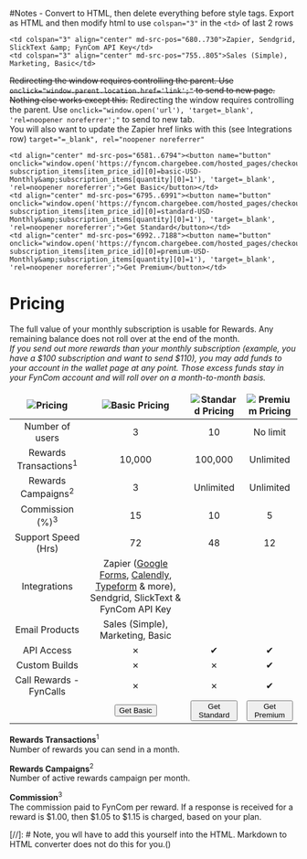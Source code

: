 #Notes - Convert to HTML, then delete everything before style tags.
Export as HTML and then modify html to use `colspan="3"` in the `<td>` of last 2 rows

```
<td colspan="3" align="center" md-src-pos="680..730">Zapier, Sendgrid, SlickText &amp; FynCom API Key</td>
<td colspan="3" align="center" md-src-pos="755..805">Sales (Simple), Marketing, Basic</td>
```

~~Redirecting the window requires controlling the parent. Use `onclick="window.parent.location.href='link';"` to send to new page. Nothing else works except this.~~
Redirecting the window requires controlling the parent. Use `onclick="window.open('url'), 'target=_blank', 'rel=noopener noreferrer';"` to send to new tab. <br>
You will also want to update the Zapier href links with this (see Integrations row) `target="=_blank", rel="noopener noreferrer"`


```
<td align="center" md-src-pos="6581..6794"><button name="button" onclick="window.open('https://fyncom.chargebee.com/hosted_pages/checkout?subscription_items[item_price_id][0]=basic-USD-Monthly&amp;subscription_items[quantity][0]=1'), 'target=_blank', 'rel=noopener noreferrer';">Get Basic</button></td>
<td align="center" md-src-pos="6795..6991"><button name="button" onclick="window.open('https://fyncom.chargebee.com/hosted_pages/checkout?subscription_items[item_price_id][0]=standard-USD-Monthly&amp;subscription_items[quantity][0]=1'), 'target=_blank', 'rel=noopener noreferrer';">Get Standard</button></td>
<td align="center" md-src-pos="6992..7188"><button name="button" onclick="window.open('https://fyncom.chargebee.com/hosted_pages/checkout?subscription_items[item_price_id][0]=premium-USD-Monthly&amp;subscription_items[quantity][0]=1'), 'target=_blank', 'rel=noopener noreferrer';">Get Premium</button></td>
```


# Pricing
The full value of your monthly subscription is usable for Rewards. Any remaining balance does not roll over at the end of the month. <br>
_If you send out more rewards than your monthly subscription (example, you have a $100 subscription and want to send $110), you may add funds to your account
in the wallet page at any point. Those excess funds stay in your FynCom account and will roll over on a month-to-month basis._

| ![Pricing](https://fyncom-static-files.s3.us-west-1.amazonaws.com/pricing/Pricing+Graphic+A1.png) |                                                                                                  ![Basic Pricing](https://fyncom-static-files.s3.us-west-1.amazonaws.com/pricing/Pricing+Basic+A2.png)                                                                                                   |                                             ![Standard Pricing](https://fyncom-static-files.s3.us-west-1.amazonaws.com/pricing/Pricing+Standard+A3.png)                                              |                                             ![Premium Pricing](https://fyncom-static-files.s3.us-west-1.amazonaws.com/pricing/Pricing+Premium+A4.png)                                              |
|:-------------------------------------------------------------------------------------------------:|:--------------------------------------------------------------------------------------------------------------------------------------------------------------------------------------------------------------------------------------------------------------------------------------------------------:|:----------------------------------------------------------------------------------------------------------------------------------------------------------------------------------------------------:|:--------------------------------------------------------------------------------------------------------------------------------------------------------------------------------------------------:|
|                                          Number of users                                          |                                                                                                                                                    3                                                                                                                                                     |                                                                                                  10                                                                                                  |                                                                                              No limit                                                                                              |
|                                 Rewards Transactions<sup>1</sup>                                  |                                                                                                                                                  10,000                                                                                                                                                  |                                                                                               100,000                                                                                                |                                                                                             Unlimited                                                                                              |
|                                   Rewards Campaigns<sup>2</sup>                                   |                                                                                                                                                    3                                                                                                                                                     |                                                                                              Unlimited                                                                                               |                                                                                             Unlimited                                                                                              |
|                                    Commission (%)<sup>3</sup>                                     |                                                                                                                                                    15                                                                                                                                                    |                                                                                                  10                                                                                                  |                                                                                                 5                                                                                                  |
|                                        Support Speed (Hrs)                                        |                                                                                                                                                    72                                                                                                                                                    |                                                                                                  48                                                                                                  |                                                                                                 12                                                                                                 |
|                                           Integrations                                            | Zapier ([Google Forms](https://zapier.com/shared/6ec3d6005364fc5735a80342fbc878376556d22f), [Calendly](https://zapier.com/shared/d3b8c380ec3e92855d6160075e243e4fc0cab081), [Typeform](https://zapier.com/shared/5605b1ceffcf3fe14d5cdd91717847590d849841) & more), Sendgrid, SlickText & FynCom API Key |
|                                          Email Products                                           |                                                                                                                                     Sales (Simple), Marketing, Basic                                                                                                                                     |
|                                            API Access                                             |                                                                                                                                    &#x2717;                                                                                                                               | &#10004;| &#10004;|
|                                           Custom Builds                                           |                                                                                                                                                   &#x2717;                                                                                                                                                  |&#x2717;|                                                                                        &#10004;                                                                                   |
|                                      Call Rewards - FynCalls                                      |                                                                                                                                                   &#x2717;                                                                                                                                                  |&#x2717;|                                                                                        &#10004;                                                                                   |
|                                                                                                   |                                           <button name="button" onclick="https://fyncom.chargebee.com/hosted_pages/checkout?subscription_items[item_price_id][0]=basic-USD-Monthly&subscription_items[quantity][0]=1"  formtarget="_blank">Get Basic</button>                                            | <button name="button" onclick="https://fyncom.chargebee.com/hosted_pages/checkout?subscription_items[item_price_id][0]=standard-USD-Monthly&subscription_items[quantity][0]=1">Get Standard</button> | <button name="button" onclick="https://fyncom.chargebee.com/hosted_pages/checkout?subscription_items[item_price_id][0]=premium-USD-Monthly&subscription_items[quantity][0]=1">Get Premium</button> |

**Rewards Transactions**<sup>1</sup> <br>
Number of rewards you can send in a month.

**Rewards Campaigns**<sup>2</sup> <br>
Number of active rewards campaign per month.

**Commission**<sup>3</sup> <br>
The commission paid to FynCom per reward. If a response is received for a reward is $1.00, then $1.05 to $1.15 is charged, based on your plan.

[//]: # Note, you wll have to add this yourself into the HTML. Markdown to HTML converter does not do this for you.()
<style>
 th {
     border-right:hidden!important;
     border-left:hidden!important;
     border-top:hidden!important;
 }
 tr {
    border-left:5px gray;
 }
</style>
